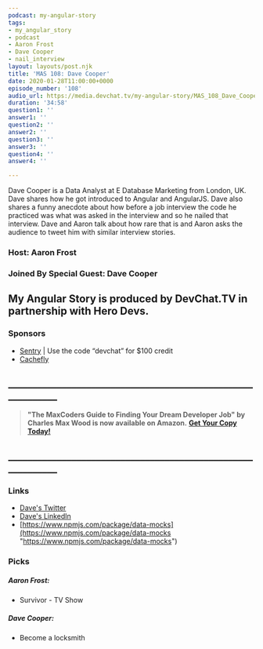 ```yaml
---
podcast: my-angular-story
tags:
- my_angular_story
- podcast
- Aaron Frost
- Dave Cooper
- nail_interview
layout: layouts/post.njk
title: 'MAS 108: Dave Cooper'
date: 2020-01-28T11:00:00+0000
episode_number: '108'
audio_url: https://media.devchat.tv/my-angular-story/MAS_108_Dave_Cooper.mp3
duration: '34:58'
question1: ''
answer1: ''
question2: ''
answer2: ''
question3: ''
answer3: ''
question4: ''
answer4: ''

---
```

Dave Cooper is a Data Analyst at E Database Marketing from London, UK. Dave shares how he got introduced to Angular and AngularJS. Dave also shares a funny anecdote about how before a job interview the code he practiced was what was asked in the interview and so he nailed that interview. Dave and Aaron talk about how rare that is and  Aaron asks the audience to tweet him with similar interview stories. 

### Host: **Aaron Frost**

### Joined By Special Guest: Dave Cooper

## **My Angular Story is produced by DevChat.TV in partnership with Hero Devs.**

### Sponsors

* [Sentry](http://sentry.io/) | Use the code “devchat” for $100 credit
* [Cachefly](https://www.cachefly.com/)

## **____________________________________________________________**

> **"The MaxCoders Guide to Finding Your Dream Developer Job" by Charles Max Wood is now available on Amazon.** [**Get Your Copy Today!**](https://www.amazon.com/gp/product/B081MBL5C9/ref=as_li_ss_tl?ie=UTF8&linkCode=sl1&tag=devchattv-20&linkId=9d61363241636e2546ef46abba198746&language=en_US)

## **____________________________________________________________**

### Links

* [Dave's Twitter](@davewritescodes)
* [Dave's LinkedIn](https://www.linkedin.com/in/dave-cooper-9109ba79/)
* [https://www.npmjs.com/package/data-mocks](https://www.npmjs.com/package/data-mocks "https://www.npmjs.com/package/data-mocks")

### Picks

##### Aaron Frost:

* Survivor - TV Show

##### Dave Cooper:

* Become a locksmith